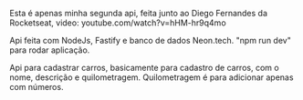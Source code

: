 Esta é apenas minha segunda api, feita junto ao Diego Fernandes da Rocketseat, video: youtube.com/watch?v=hHM-hr9q4mo

Api feita com NodeJs, Fastify e banco de dados Neon.tech.
"npm run dev" para rodar aplicação.

Api para cadastrar carros, basicamente para cadastro de carros, com o nome, descrição e quilometragem.
Quilometragem é para adicionar apenas com números.
